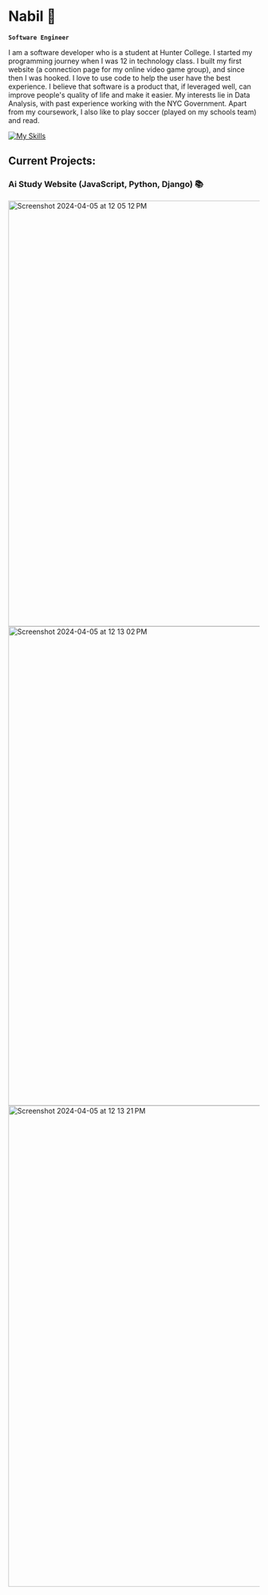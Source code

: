 # Nabil 👋

**`Software Engineer`**

I am a software developer who is a student at Hunter College. I started my programming journey when I was 12 in technology class. I built my first website (a connection page for my online video game group), and since then I was hooked. I love to use code to help the user have the best experience. I believe that software is a product that, if leveraged well, can improve people's quality of life and make it easier. My interests lie in Data Analysis, with past experience working with the NYC Government. Apart from my coursework, I also like to play soccer (played on my schools team) and read. 

[![My Skills](https://skillicons.dev/icons?i=py,cpp,js,html,css,django,tailwindcss,git,vscode)](https://skillicons.dev)

## Current Projects:

### Ai Study Website (JavaScript, Python, Django) 📚
<img width="852" alt="Screenshot 2024-04-05 at 12 05 12 PM" src="https://github.com/nshamee/nshamee/assets/80434243/b65ec1f8-3fe0-463d-9b1c-92de9a81bcbd">
<img width="959" alt="Screenshot 2024-04-05 at 12 13 02 PM" src="https://github.com/nshamee/nshamee/assets/80434243/f000bf0d-dc42-4eae-9019-e026b1136331">
<img width="963" alt="Screenshot 2024-04-05 at 12 13 21 PM" src="https://github.com/nshamee/nshamee/assets/80434243/821110b3-4a54-4f0a-a600-c641e86333a4">

<!--## Current Projects:

### Ai Study Website (JavaScript, Python, Django) 📚

<img width="817" alt="Screenshot 2024-03-31 at 3 24 25 PM" src="https://github.com/nshamee/nshamee/assets/80434243/c9503764-a682-40c1-a134-9b93b5d18fac">

<img width="790" alt="Screenshot 2024-03-31 at 3 24 40 PM" src="https://github.com/nshamee/nshamee/assets/80434243/de4d0a20-09aa-4eab-bbb6-4e2117e25a73">

### Alien Invasion (Python, Libraries) 🛸


<img width="946" alt="gameplay" src="https://github.com/nshamee/nshamee/assets/80434243/6273b892-36b3-4e6b-9997-6105739804c0">

<!-- ## My Skills 

 [![My Skills](https://skillicons.dev/icons?i=py,js,html,css,tailwindcss,git,vscode)](https://skillicons.dev)

<!--
**nshamee/nshamee** is a ✨ _special_ ✨ repository because its `README.md` (this file) appears on your GitHub profile.

Here are some ideas to get you started:

- 🔭 I’m currently working on ...
- 🌱 I’m currently learning ...
- 👯 I’m looking to collaborate on ...
- 🤔 I’m looking for help with ...
- 💬 Ask me about ...
- 📫 How to reach me: ...
- 😄 Pronouns: ...
- ⚡ Fun fact: ...
-->
